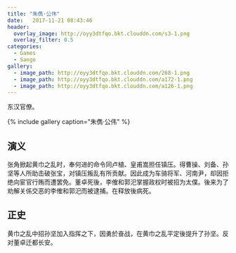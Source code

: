 ```yaml
---
title: "朱儁·公伟"
date:   2017-11-21 08:43:46
header:
  overlay_image: http://oyy3dtfqo.bkt.clouddn.com/s3-1.png
  overlay_filter: 0.5
categories:
  - Games
  - Sango
gallery:
  - image_path: http://oyy3dtfqo.bkt.clouddn.com/268-1.png
  - image_path: http://oyy3dtfqo.bkt.clouddn.com/a172-1.png
  - image_path: http://oyy3dtfqo.bkt.clouddn.com/a126-1.png
---
```


东汉官僚。

{% include gallery caption="朱儁·公伟" %}

## 演义

张角掀起黄巾之乱时，奉何进的命令同卢植、皇甫嵩担任镇压。得曹操、刘备、孙坚等人所助击破张宝，对镇压叛乱有所贡献。因此成为车骑将军、河南尹，却因拒绝向宦官行贿而遭罢免。董卓死後，李傕和郭汜掌握政权时被招为太僕。後来为了劝解关係交恶的李傕和郭汜而被逮捕。在释放後病死。

## 正史

黄巾之乱中招孙坚加入指挥之下，因勇於奋战，在黄巾之乱平定後提升了孙坚。反对董卓迁都长安。